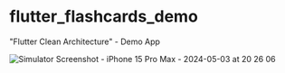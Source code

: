 # flutter_flashcards_demo

"Flutter Clean Architecture" - Demo App

![Simulator Screenshot - iPhone 15 Pro Max - 2024-05-03 at 20 26 06](https://github.com/binaerverkehr/flutter_flashcards_demo/assets/65082683/667fef2a-3e86-4552-b6d9-de37dfd68f3b)
